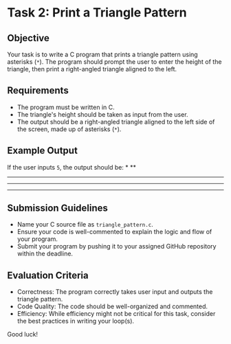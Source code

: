 # Task 2: Print a Triangle Pattern

## Objective
Your task is to write a C program that prints a triangle pattern using asterisks (`*`). The program should prompt the user to enter the height of the triangle, then print a right-angled triangle aligned to the left.

## Requirements
- The program must be written in C.
- The triangle's height should be taken as input from the user.
- The output should be a right-angled triangle aligned to the left side of the screen, made up of asterisks (`*`).

## Example Output
If the user inputs `5`, the output should be:
*
**
***
****
*****
## Submission Guidelines
- Name your C source file as `triangle_pattern.c`.
- Ensure your code is well-commented to explain the logic and flow of your program.
- Submit your program by pushing it to your assigned GitHub repository within the deadline.

## Evaluation Criteria
- Correctness: The program correctly takes user input and outputs the triangle pattern.
- Code Quality: The code should be well-organized and commented.
- Efficiency: While efficiency might not be critical for this task, consider the best practices in writing your loop(s).

Good luck!


